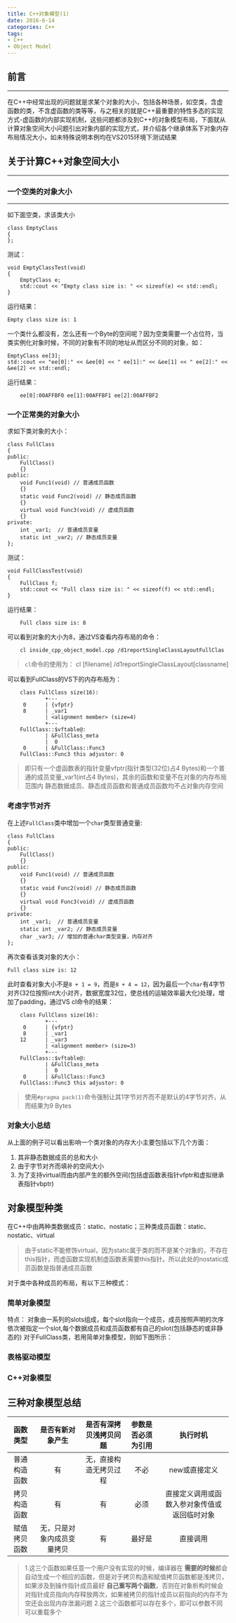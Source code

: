 ```yaml
---
title: C++对象模型(1)
date: 2016-6-14
categories: C++
tags:
- C++
- Object Model
---
```


## 前言
---
在C++中经常出现的问题就是求某个对象的大小，包括各种场景，如空类，含虚函数的类，不含虚函数的类等等，与之相关的就是C++最重要的特性多态的实现方式-虚函数的内部实现机制，这些问题都涉及到C++的对象模型布局，下面就从计算对象空间大小问题引出对象内部的实现方式，并介绍各个继承体系下对象内存布局情况大小，如未特殊说明本例均在VS2015环境下测试结果

<!--more-->

## 关于计算C++对象空间大小
---

### 一个空类的对象大小
---

如下面空类，求该类大小
```
class EmptyClass
{
};
```

测试：
```
void EmptyClassTest(void)
{
    EmptyClass e;
    std::cout << "Empty class size is: " << sizeof(e) << std::endl;
}
```

运行结果：

    Empty class size is: 1

一个类什么都没有，怎么还有一个Byte的空间呢？因为空类需要一个占位符，当类实例化对象时候，不同的对象有不同的地址从而区分不同的对象，如：

```
EmptyClass ee[3];
std::cout << "ee[0]:" << &ee[0] << " ee[1]:" << &ee[1] << " ee[2]:" << &ee[2] << std::endl;
```

运行结果：

        ee[0]:00AFFBF0 ee[1]:00AFFBF1 ee[2]:00AFFBF2

### 一个正常类的对象大小
求如下类对象的大小：

```
class FullClass
{
public:
    FullClass()
    {}
public:
    void Func1(void) // 普通成员函数
    {}
    static void Func2(void) // 静态成员函数
    {}
    virtual void Func3(void) // 虚成员函数
    {}
private:
    int _var1;  // 普通成员变量
    static int _var2; // 静态成员变量
};
```

测试：
```
void FullClassTest(void)
{
    FullClass f;
    std::cout << "Full class size is: " << sizeof(f) << std::endl;
}
```

运行结果：

        Full class size is: 8

可以看到对象的大小为8，通过VS查看内存布局的命令：

        cl inside_cpp_object_model.cpp /d1reportSingleClassLayoutFullClas

>`cl`命令的使用为： cl [filename] /d1reportSingleClassLayout[classname]

可以看到FullClass的VS下的内存布局为：

        class FullClass size(16):
                +---
         0      | {vfptr}
         8      | _var1
                | <alignment member> (size=4)
                +---
        FullClass::$vftable@:
                | &FullClass_meta
                |  0
         0      | &FullClass::Func3
        FullClass::Func3 this adjustor: 0

>即只有一个虚函数表的指针变量vfptr(指针类型(32位)占4 Bytes)和一个普通的成员变量_var1(int占4 Bytes)，其余的函数和变量不在对象的内存布局范围内
>静态数据成员、静态成员函数和普通成员函数均不占对象内存空间

### 考虑字节对齐
在上述`FullClass`类中增加一个`char`类型普通变量:

```
class FullClass
{
public:
    FullClass()
    {}
public:
    void Func1(void) // 普通成员函数
    {}
    static void Func2(void) // 静态成员函数
    {}
    virtual void Func3(void) // 虚成员函数
    {}
private:
    int _var1;  // 普通成员变量
    static int _var2; // 静态成员变量
    char _var3; // 增加的普通char类型变量，内存对齐
};
```

再次查看该类对象的大小：

    Full class size is: 12

此时查看对象大小不是`8 + 1 = 9`，而是`8 + 4 = 12`，因为最后一个`char`有4字节对齐(32位按照int大小对齐，数据宽度32位，使总线的运输效率最大化)处理，增加了padding，通过VS cl命令的结果：

        class FullClass size(16):
                +---
         0      | {vfptr}
         8      | _var1
        12      | _var3
                | <alignment member> (size=3)
                +---
        FullClass::$vftable@:
                | &FullClass_meta
                |  0
         0      | &FullClass::Func3
        FullClass::Func3 this adjustor: 0

> 使用`#pragma pack(1)`命令强制让其1字节对齐而不是默认的4字节对齐，从而结果为9 Bytes

### 对象大小总结
从上面的例子可以看出影响一个类对象的内存大小主要包括以下几个方面：
1. 其非静态数据成员的总和大小
2. 由于字节对齐而填补的空间大小
3. 为了支持virtual而由内部产生的额外空间(包括虚函数表指针vfptr和虚拟继承表指针vbptr)


## 对象模型种类
在C++中由两种类数据成员：static、nostatic；三种类成员函数：static、nostatic、virtual

>由于static不能修饰virtual，因为static属于类的而不是某个对象的，不存在this指针，而虚函数实现机制虚函数表需要this指针。所以此处的nostatic成员函数是指普通成员函数

对于类中各种成员的布局，有以下三种模式：
### 简单对象模型
特点：
对象由一系列的slots组成，每个slot指向一个成员，成员按照声明的次序依次被指定一个slot,每个数据成员和成员函数都有自己的slot(包括静态的或非静态的)
对于FullClass类，若用简单对象模型，则如下图所示：


### 表格驱动模型

### C++对象模型


## 三种对象模型总结

| 函数类型 | 是否有新对象产生 | 是否有深拷贝浅拷贝问题| 参数是否必须为引用| 执行时机 |
|:------------:|:--------------:|:-------------:|:-------------:|:-----------:|
| 普通构造函数  |    有       |   无，直接构造无拷贝过程   | 不必  |new或直接定义|
| 拷贝构造函数  |    有       |     有                   | 必须  |直接定义调用或函数入参对象传值或返回临时对象
| 赋值拷贝函数  |无，只是对象内成员变量拷贝|   有          | 最好是 |直接调用|


>1.这三个函数如果任意一个用户没有实现的时候，编译器在 **需要的时候**都会自动生成一个相应的函数，但是对于拷贝构造和赋值拷贝函数都是浅拷贝，如果涉及到操作指针成员最好 **自己重写两个函数**，否则在对象析构时候会对指针成员指向内存释放两次，如果被拷贝的指针成员以前指向的内存不为空还会出现内存泄漏问题
>2.这三个函数都可以存在多个，即可以参数不同可以重载多个



